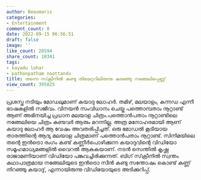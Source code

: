 ```yaml
---
author: Beaumaris
categories:
- Entertainment
comment_count: 0
date: 2022-09-15 06:56:51
draft: false
image: ''
like_count: 28594
share_count: 10341
tags:
- kayadu lohar
- pathonpatham noottandu
title: തന്നെ സ്‌ക്രീനിൽ കണ്ടു തിയേറ്ററിലിരുന്നു കരഞ്ഞു നങ്ങേലിപ്പെണ്ണ്
view_count: 395825
---
```


പ്രശസ്ത നടിയും മോഡലുമാണ് കയാദു ലോഹര്‍. തമിഴ്, മലയാളം, കന്നഡ എന്നീ ഭാഷകളില്‍ സജീവം. വിനയന്‍ സംവിധാനം ചെയ്ത പത്തൊമ്പതാം നൂറ്റാണ്ട് ആണ് അഭിനയിച്ച പ്രധാന മലയാള ചിത്രം.പത്തൊൻപതാം നൂറ്റാണ്ടിലെ നങ്ങേലിയെ ചിത്രം കണ്ടവർ ആരും മറന്നില്ല. അത്ര മനോഹരമായി ആണ് കയാദു ലോഹര്‍ ആ വേഷം അവതരിപ്പിച്ചത്. ഒരു മോഡൽ കൂടിയായ താരത്തിന്റെ ആദ്യ മലയാള ചിത്രമാണ് പത്തൊൻപതാം നൂറ്റാണ്ട്. സിനിമയിലെ തന്റെ ഇൻട്രൊ രംഗം കണ്ട് കണ്ണീർപൊഴിക്കുന്ന കയാദുവിന്റെ വിഡിയോ സമൂഹമാധ്യമങ്ങളിൽ വൈറൽ ആകുകയാണ്. നടൻ സെന്തിൽ കൃഷ്ണ രാജാമണിയാണ് വിഡിയോ പങ്കുവച്ചിരിക്കുന്നത്. ബിഗ് സ്‌ക്രീനിൽ സ്വന്തം കഥാപാത്രമായ നങ്ങേലിയുടെ ഇൻട്രൊ സീൻ കണ്ടു സന്തോഷം കൊണ്ട് കണ്ണ് നിറഞ്ഞു കയാദു’, എന്നായിരുന്നു വിഡിയോയുടെ അടിക്കുറിപ്പ്.